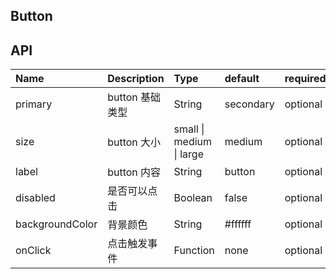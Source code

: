 ## Button

<code src='./demo/demo.tsx'></code>

## API

| Name      | Description | Type     | default | required |
| :---        |    :----  |          :--- | :--| :--|
| primary      | button 基础类型       | String   | secondary| optional |
| size   |  button 大小  | small \| medium \| large | medium | optional |
| label   |  button 内容  | String| button | optional |
| disabled   |  是否可以点击  | Boolean|  false | optional |
| backgroundColor   |  背景颜色  | String |  #ffffff | optional |
| onClick   |  点击触发事件  | Function | none | optional |
